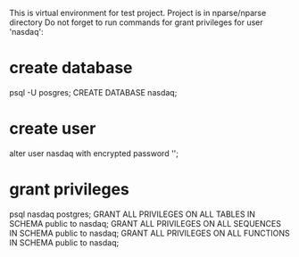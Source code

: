 This is virtual environment for test project.
Project is in nparse/nparse directory
Do not forget to run commands for grant privileges for user 'nasdaq':

# create database
psql -U posgres;
CREATE DATABASE nasdaq; 
# create user
alter user nasdaq with encrypted password '<password>';

# grant privileges
psql nasdaq postgres;
GRANT ALL PRIVILEGES ON ALL TABLES IN SCHEMA public to nasdaq;
GRANT ALL PRIVILEGES ON ALL SEQUENCES IN SCHEMA public to nasdaq;
GRANT ALL PRIVILEGES ON ALL FUNCTIONS IN SCHEMA public to nasdaq;